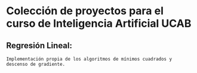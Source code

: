 # Colección de proyectos para el curso de Inteligencia Artificial UCAB
## Regresión Lineal:
    Implementación propia de los algoritmos de mínimos cuadrados y descenso de gradiente.